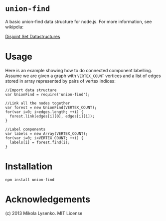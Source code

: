 `union-find`
==========

A basic union-find data structure for node.js.  For more information, see wikipdia:

[Disjoint Set Datastructures](http://en.wikipedia.org/wiki/Disjoint-set_data_structure)


Usage
=====
Here is an example showing how to do connected component labelling.  Assume we are given a graph with `VERTEX_COUNT` vertices and a list of edges stored in array represented by pairs of vertex indices:

    //Import data structure
    var UnionFind = require('union-find');
    
    //Link all the nodes together
    var forest = new UnionFind(VERTEX_COUNT);
    for(var i=0; i<edges.length; ++i) {
      forest.link(edges[i][0], edges[i][1]);
    }
    
    //Label components
    var labels = new Array(VERTEX_COUNT);
    for(var i=0; i<VERTEX_COUNT; ++i) {
      labels[i] = forest.find(i);
    }
    
Installation
============

    npm install union-find
    
    
Acknowledgements
================
(c) 2013 Mikola Lysenko.  MIT License

